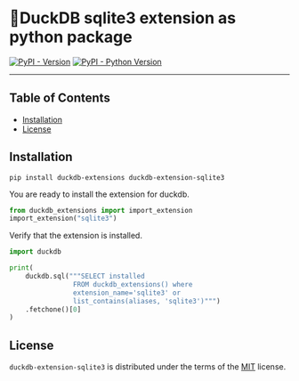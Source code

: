 # 🦆DuckDB sqlite3 extension as python package

[![PyPI - Version](https://img.shields.io/pypi/v/duckdb-extension-sqlite3.svg)](https://pypi.org/project/duckdb-extension-sqlite3)
[![PyPI - Python Version](https://img.shields.io/pypi/pyversions/duckdb-extension-sqlite3.svg)](https://pypi.org/project/duckdb-extension-sqlite3)

-----

## Table of Contents

- [Installation](#installation)
- [License](#license)


## Installation
```console
pip install duckdb-extensions duckdb-extension-sqlite3
```
You are ready to install the extension for duckdb.
```python
from duckdb_extensions import import_extension
import_extension("sqlite3")
```

Verify that the extension is installed.
```python
import duckdb

print(
    duckdb.sql("""SELECT installed
                FROM duckdb_extensions() where 
                extension_name='sqlite3' or 
                list_contains(aliases, 'sqlite3')""")
    .fetchone()[0]
)
```

## License

`duckdb-extension-sqlite3` is distributed under the terms of the [MIT](https://spdx.org/licenses/MIT.html) license.
